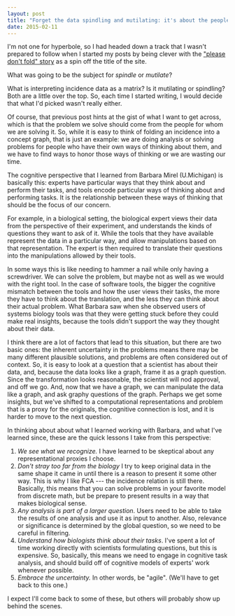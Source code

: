```yaml
---
layout: post
title: "Forget the data spindling and mutilating: it's about the peoples"
date: 2015-02-11
---
```


I'm not one for hyperbole, so I had headed down a track that I wasn't prepared to follow when I started my posts by being clever with the ["please don't fold" story](http://bjkeller.github.io/2014/11/07/please-dont-fold.html) as a spin off the title of the site.

What was going to be the subject for _spindle_ or _mutilate_?

What is interpreting incidence data as a matrix? Is it mutilating or spindling? Both are a little over the top. So, each time I started writing, I would decide that what I'd picked wasn't really either.

Of course, that previous post hints at the gist of what I want to get across, which is that the problem we solve should come from the people for whom we are solving it.
So, while it is easy to think of folding an incidence into a concept graph, that is just an example: we are doing analysis or solving problems for people who have their own ways of thinking about them, and we have to find ways to honor those ways of thinking or we are wasting our time.

The cognitive perspective that I learned from Barbara Mirel (U.Michigan) is basically this:
experts have particular ways that they think about and perform their tasks, and tools encode particular ways of thinking about and performing tasks.
It is the relationship between these ways of thinking that should be the focus of our concern.

For example, in a biological setting, the biological expert views their data from the perspective of their experiment, and understands the kinds of questions they want to ask of it. While the tools that they have available represent the data in a particular way, and allow manipulations based on that representation. The expert is then required to translate their questions into the manipulations allowed by their tools.

In some ways this is like needing to hammer a nail while only having a screwdriver. We can solve the problem, but maybe not as well as we would with the right tool. In the case of software tools, the bigger the cognitive mismatch between the tools and how the user views their tasks, the more they have to think about the translation, and the less they can think about their actual problem. What Barbara saw when she observed users of systems biology tools was that they were getting stuck before they could make real insights, because the tools didn't support the way they thought about their data.

I think there are a lot of factors that lead to this situation, but there are two basic ones: the inherent uncertainty in the problems means there may be many different plausible solutions, and problems are often considered out of context.
So, it is easy to look at a question that a scientist has about their data, and, because the data looks like a graph, frame it as a graph question. Since the transformation looks reasonable, the scientist will nod approval, and off we go. And, now that we have a graph, we can manipulate the data like a graph, and ask graphy questions of the graph. Perhaps we get some insights, but we've shifted to a computational representations and problem that is a proxy for the originals, the cognitive connection is lost, and it is harder to move to the next question.

In thinking about about what I learned working with Barbara, and what I've learned since, these are the quick lessons I take from this perspective:

1. _We see what we recognize._ I have learned to be skeptical about any representational proxies I choose.
2. _Don't stray too far from the biology_ I try to keep original data in the same shape it came in until there is a reason to present it some other way. This is why I like FCA --- the incidence relation is still there. Basically, this means that you can solve problems in your favorite model from discrete math, but be prepare to present results in a way that makes biological sense.
3. _Any analysis is part of a larger question_. Users need to be able to take the results of one analysis and use it as input to another. Also, relevance or significance is determined by the global question, so we need to be careful in filtering.
4. _Understand how biologists think about their tasks_. I've spent a lot of time working directly with scientists formulating questions, but this is expensive. So, basically, this means we need to engage in cognitive task analysis, and should build off of cognitive models of experts' work whenever possible.
5. _Embrace the uncertainty._ In other words, be "agile". (We'll have to get back to this one.)

I expect I'll come back to some of these, but others will probably show up behind the scenes.
